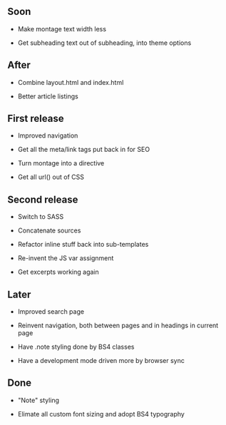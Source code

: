 ## Soon

- Make montage text width less

- Get subheading text out of subheading, into theme options

## After

- Combine layout.html and index.html

- Better article listings

## First release

- Improved navigation

- Get all the meta/link tags put back in for SEO

- Turn montage into a directive

- Get all url() out of CSS

## Second release

- Switch to SASS

- Concatenate sources

- Refactor inline stuff back into sub-templates

- Re-invent the JS var assignment

- Get excerpts working again

## Later

- Improved search page

- Reinvent navigation, both between pages and in headings in 
  current page

- Have .note styling done by BS4 classes

- Have a development mode driven more by browser sync

## Done

- "Note" styling

- Elimate all custom font sizing and adopt BS4 typography